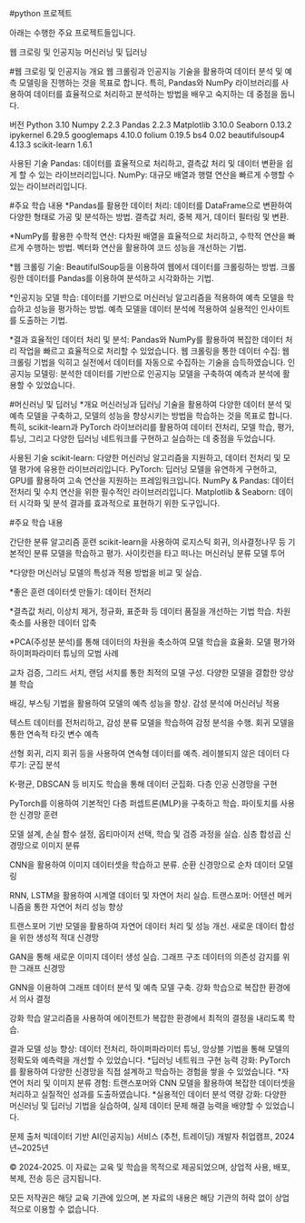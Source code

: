 #python 프로젝트

아래는 수행한 주요 프로젝트들입니다.


웹 크로링 및 인공지능
머신러닝 및 딥러닝

#웹 크로링 및 인공지능
개요
웹 크롤링과 인공지능 기술을 활용하여 데이터 분석 및 예측 모델링을 진행하는 것을 목표로 합니다. 특히, Pandas와 NumPy 라이브러리를 사용하여 데이터를 효율적으로 처리하고 분석하는 방법을 배우고 숙지하는 데 중점을 둡니다.

버전
Python 3.10
Numpy 2.2.3
Pandas 2.2.3
Matplotlib 3.10.0
Seaborn 0.13.2
ipykernel 6.29.5
googlemaps 4.10.0
folium 0.19.5
bs4 0.02
beautifulsoup4 4.13.3
scikit-learn 1.6.1

사용된 기술
Pandas: 데이터를 효율적으로 처리하고, 결측값 처리 및 데이터 변환을 쉽게 할 수 있는 라이브러리입니다.
NumPy: 대규모 배열과 행렬 연산을 빠르게 수행할 수 있는 라이브러리입니다.

#주요 학습 내용
*Pandas를 활용한 데이터 처리:
데이터를 DataFrame으로 변환하여 다양한 형태로 가공 및 분석하는 방법.
결측값 처리, 중복 제거, 데이터 필터링 및 변환.

*NumPy를 활용한 수학적 연산:
다차원 배열을 효율적으로 처리하고, 수학적 연산을 빠르게 수행하는 방법.
벡터화 연산을 활용하여 코드 성능을 개선하는 기법.

*웹 크롤링 기술:
BeautifulSoup등을 이용하여 웹에서 데이터를 크롤링하는 방법.
크롤링한 데이터를 Pandas를 이용하여 분석하고 시각화하는 기법.

*인공지능 모델 학습:
데이터를 기반으로 머신러닝 알고리즘을 적용하여 예측 모델을 학습하고 성능을 평가하는 방법.
예측 모델을 데이터 분석에 적용하여 실용적인 인사이트를 도출하는 기법.

*결과
효율적인 데이터 처리 및 분석: Pandas와 NumPy를 활용하여 복잡한 데이터 처리 작업을 빠르고 효율적으로 처리할 수 있었습니다.
웹 크롤링을 통한 데이터 수집: 웹 크롤링 기법을 익히고 실전에서 데이터를 자동으로 수집하는 기술을 습득하였습니다.
인공지능 모델링: 분석한 데이터를 기반으로 인공지능 모델을 구축하여 예측과 분석에 활용할 수 있었습니다.

#머신러닝 및 딥러닝
*개요
머신러닝과 딥러닝 기술을 활용하여 다양한 데이터 분석 및 예측 모델을 구축하고, 모델의 성능을 향상시키는 방법을 학습하는 것을 목표로 합니다. 특히, scikit-learn과 PyTorch 라이브러리를 활용하여 데이터 전처리, 모델 학습, 평가, 튜닝, 그리고 다양한 딥러닝 네트워크를 구현하고 실습하는 데 중점을 두었습니다.

사용된 기술
scikit-learn: 다양한 머신러닝 알고리즘을 지원하고, 데이터 전처리 및 모델 평가에 유용한 라이브러리입니다.
PyTorch: 딥러닝 모델을 유연하게 구현하고, GPU를 활용하여 고속 연산을 지원하는 프레임워크입니다.
NumPy & Pandas: 데이터 전처리 및 수치 연산을 위한 필수적인 라이브러리입니다.
Matplotlib & Seaborn: 데이터 시각화 및 분석 결과를 효과적으로 표현하기 위한 도구입니다.

#주요 학습 내용

간단한 분류 알고리즘 훈련
scikit-learn을 사용하여 로지스틱 회귀, 의사결정나무 등 기본적인 분류 모델을 학습하고 평가.
사이킷런을 타고 떠나는 머신러닝 분류 모델 투어

*다양한 머신러닝 모델의 특성과 적용 방법을 비교 및 실습.

*좋은 훈련 데이터셋 만들기: 데이터 전처리

*결측값 처리, 이상치 제거, 정규화, 표준화 등 데이터 품질을 개선하는 기법 학습.
차원 축소를 사용한 데이터 압축

*PCA(주성분 분석)를 통해 데이터의 차원을 축소하여 모델 학습을 효율화.
모델 평가와 하이퍼파라미터 튜닝의 모범 사례

교차 검증, 그리드 서치, 랜덤 서치를 통한 최적의 모델 구성.
다양한 모델을 결합한 앙상블 학습

배깅, 부스팅 기법을 활용하여 모델의 예측 성능을 향상.
감성 분석에 머신러닝 적용

텍스트 데이터를 전처리하고, 감성 분류 모델을 학습하여 감정 분석을 수행.
회귀 모델을 통한 연속적 타깃 변수 예측

선형 회귀, 리지 회귀 등을 사용하여 연속형 데이터를 예측.
레이블되지 않은 데이터 다루기: 군집 분석

K-평균, DBSCAN 등 비지도 학습을 통해 데이터 군집화.
다층 인공 신경망을 구현

PyTorch를 이용하여 기본적인 다층 퍼셉트론(MLP)을 구축하고 학습.
파이토치를 사용한 신경망 훈련

모델 설계, 손실 함수 설정, 옵티마이저 선택, 학습 및 검증 과정을 실습.
심층 합성곱 신경망으로 이미지 분류

CNN을 활용하여 이미지 데이터셋을 학습하고 분류.
순환 신경망으로 순차 데이터 모델링

RNN, LSTM을 활용하여 시계열 데이터 및 자연어 처리 실습.
트랜스포머: 어텐션 메커니즘을 통한 자연어 처리 성능 향상

트랜스포머 기반 모델을 활용하여 자연어 데이터 처리 및 성능 개선.
새로운 데이터 합성을 위한 생성적 적대 신경망

GAN을 통해 새로운 이미지 데이터 생성 실습.
그래프 구조 데이터의 의존성 감지를 위한 그래프 신경망

GNN을 이용하여 그래프 데이터 분석 및 예측 모델 구축.
강화 학습으로 복잡한 환경에서 의사 결정

강화 학습 알고리즘을 사용하여 에이전트가 복잡한 환경에서 최적의 결정을 내리도록 학습.

결과
모델 성능 향상: 데이터 전처리, 하이퍼파라미터 튜닝, 앙상블 기법을 통해 모델의 정확도와 예측력을 개선할 수 있었습니다.
*딥러닝 네트워크 구현 능력 강화: PyTorch를 활용하여 다양한 신경망을 직접 설계하고 학습하는 경험을 쌓을 수 있었습니다.
*자연어 처리 및 이미지 분류 경험: 트랜스포머와 CNN 모델을 활용하여 복잡한 데이터셋을 처리하고 실질적인 성과를 도출하였습니다.
*실용적인 데이터 분석 역량 강화: 다양한 머신러닝 및 딥러닝 기법을 실습하여, 실제 데이터 문제 해결 능력을 배양할 수 있었습니다.

문제 출처
빅데이터 기반 AI(인공지능) 서비스 (추천, 트레이딩) 개발자 취업캠프, 2024년~2025년

© 2024-2025.
이 자료는 교육 및 학습을 목적으로 제공되었으며, 상업적 사용, 배포, 복제, 전송 등은 금지됩니다.

모든 저작권은 해당 교육 기관에 있으며, 본 자료의 내용은 해당 기관의 허락 없이 상업적으로 이용할 수 없습니다.
